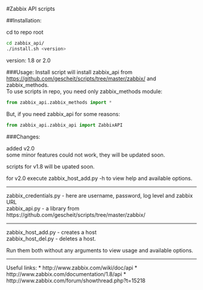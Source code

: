 #Zabbix API scripts

##Installation:

cd to repo root<br/>
```bash
cd zabbix_api/
./install.sh <version>
```
version: 1.8 or 2.0

###Usage:
Install script will install zabbix_api from https://github.com/gescheit/scripts/tree/master/zabbix/ and zabbix_methods.<br/>
To use scripts in repo, you need only zabbix_methods module:<br/>
```python
from zabbix_api.zabbix_methods import *
```
But, if you need zabbix_api for some reasons:
```python
from zabbix_api.zabbix_api import ZabbixAPI
```

###Changes:

added v2.0<br/>
some minor features could not work, they will be updated soon.<br/>

scripts for v1.8 will be upated soon.<br/>

for v2.0 execute zabbix_host_add.py -h to view help and available options.

<hr>
zabbix_credentials.py - here are username, password, log level and zabbix URL<br/>
zabbix_api.py - a library from https://github.com/gescheit/scripts/tree/master/zabbix/
<hr>
zabbix_host_add.py - creates a host<br/>
zabbix_host_del.py - deletes a host.

Run them both without any arguments to view usage and available options.

<hr>
Useful links:
* http://www.zabbix.com/wiki/doc/api
* http://www.zabbix.com/documentation/1.8/api
* http://www.zabbix.com/forum/showthread.php?t=15218
